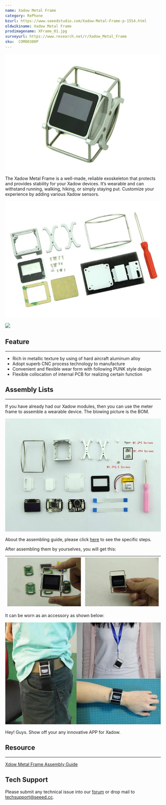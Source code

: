```yaml
---
name: Xadow Metal Frame
category: RePhone
bzurl: https://www.seeedstudio.com/Xadow-Metal-Frame-p-1554.html
oldwikiname: Xadow Metal Frame
prodimagename: XFrame_01.jpg
surveyurl: https://www.research.net/r/Xadow_Metal_Frame
sku:  COM00300P
---
```

![](https://github.com/SeeedDocument/Xadow_Metal_Frame/raw/master/img/XFrame_01.jpg)

The Xadow Metal Frame is a well-made, reliable exoskeleton that protects and provides stability for your Xadow devices.  It’s wearable and can withstand running, walking, hiking, or simply staying put. Customize your experience by adding various Xadow sensors.

![](https://github.com/SeeedDocument/Xadow_Metal_Frame/raw/master/img/XFrame.jpg)

[![](https://github.com/SeeedDocument/Seeed-WiKi/raw/master/docs/images/300px-Get_One_Now_Banner-ragular.png)](https://www.seeedstudio.com/Xadow-Metal-Frame-p-1554.html)

##  Feature
---
*   Rich in metallic texture by using of hard aircraft aluminum alloy
*   Adopt superb CNC process technology to manufacture
*   Convenient and flexible wear form with following PUNK style design
*   Flexible collocation of internal PCB for realizing certain function

##  Assembly Lists
---
If you have already had our Xadow modules, then you can use the meter frame to assemble a wearable device. The blowing picture is the BOM.

![](https://github.com/SeeedDocument/Xadow_Metal_Frame/raw/master/img/Xadow_Enclosure1.jpg)

About the assembling guide, please click [here](https://github.com/SeeedDocument/Xadow_Metal_Frame/raw/master/res/Xdow_Metal_Frame_Guide.pdf) to see the specific steps.

After assembling them by yourselves, you will get this:

|![](https://github.com/SeeedDocument/Xadow_Metal_Frame/raw/master/img/IMG_7085.JPG)|![](https://github.com/SeeedDocument/Xadow_Metal_Frame/raw/master/img/XadowDiaplay.JPG)|
|---|---|

It can be worn as an accessory as shown below:

![](https://github.com/SeeedDocument/Xadow_Metal_Frame/raw/master/img/Xadow_metel_frame.jpg)

Hey! Guys. Show off your any innovative APP for Xadow.

##  Resource
---
[Xdow Metal Frame Assembly Guide](https://github.com/SeeedDocument/Xadow_Metal_Frame/raw/master/res/Xdow_Metal_Frame_Guide.pdf)

## Tech Support
Please submit any technical issue into our [forum](http://forum.seeedstudio.com/) or drop mail to techsupport@seeed.cc. 